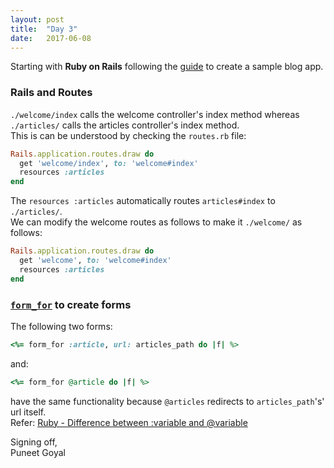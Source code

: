 ```yaml
---
layout: post
title:  "Day 3"
date:   2017-06-08
---
```

Starting with **Ruby on Rails** following the [guide](http://guides.rubyonrails.org/getting_started.html) to create a sample blog app.

### Rails and Routes
`./welcome/index` calls the welcome controller's index method whereas `./articles/` calls the articles controller's index method.  
This is can be understood by checking the `routes.rb` file:
```ruby
Rails.application.routes.draw do
  get 'welcome/index', to: 'welcome#index'
  resources :articles
end
```
The `resources :articles` automatically routes `articles#index` to `./articles/`.  
We can modify the welcome routes as follows to make it `./welcome/` as follows:
```ruby
Rails.application.routes.draw do
  get 'welcome', to: 'welcome#index'
  resources :articles
end
```
### [`form_for`](http://api.rubyonrails.org/v5.1.0/classes/ActionView/Helpers/FormHelper.html#method-i-form_for) to create forms
The following two forms:
```ruby
<%= form_for :article, url: articles_path do |f| %>
```
and:
```ruby
<%= form_for @article do |f| %>
```
have the same functionality because `@articles` redirects to `articles_path`'s' url itself.  
Refer: [Ruby - Difference between :variable and @variable](https://stackoverflow.com/questions/7211724/ruby-difference-between-variable-and-variable)

Signing off,  
Puneet Goyal